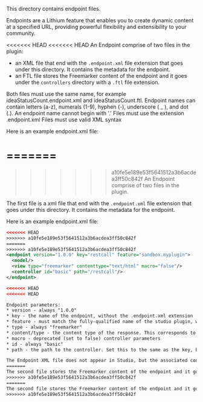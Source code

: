 This directory contains endpoint files.

Endpoints are a Lithium feature that enables you to create dynamic content at a specified URL, providing powerful flexibility and extensibility to your community.

<<<<<<< HEAD
<<<<<<< HEAD
An Endpoint comprise of two files in the plugin:
* an XML file that end with the `.endpoint.xml` file extension that goes under this directory. It contains the
metadata for the endpoint.
* an FTL file stores the Freemarker content of the endpoint and it goes under the `controllers` directory with a `.ftl` file extension.

Both files must use the same name, for example ideaStatusCount.endpoint.xml and ideaStatusCount.ftl.
Endpoint names can contain letters (a-z), numerals (1-9), hyphen (-), underscore ( _ ), and dot (.). An endpoint name cannot begin with '.'
Files must use the extension .endpoint.xml 
Files must use valid XML syntax

Here is an example endpoint.xml file:


=======
=======
>>>>>>> a10fe5e189e53f5641512a3b6acdea3ff50c842f
An Endpoint comprise of two files in the plugin.

The first file is a xml file that end with the `.endpoint.xml` file extension that goes under this directory. It contains the
metadata for the endpoint.

Here is an example endpoint.xml file:

```xml
<<<<<<< HEAD
>>>>>>> a10fe5e189e53f5641512a3b6acdea3ff50c842f
=======
>>>>>>> a10fe5e189e53f5641512a3b6acdea3ff50c842f
<endpoint version="1.0.0" key="restcall" feature="sandbox.myplugin">
  <model/>
  <view type="freemarker" contenttype="text/html" macro="false"/>
  <controller id="basic" path="/restcall"/>
</endpoint>

<<<<<<< HEAD
<<<<<<< HEAD

Endpoint parameters:
* version - always "1.0.0"
* key - the name of the endpoint, without the .endpoint.xml extension
* feature - must match the fully-qualified name of the studio plugin, without the phase view parameters
* type - always "freemarker"
* content/type - the content type of the response. This corresponds to the types listed in the View Content Type drop down in Studio > Endpoints.
* macro - deprecated (set to false) controller parameters
* id - always "basic"
* path - the path to the controller. Set this to the same as the key, but with a leading forward-slash, such as /ideaStatusCount

The Endpoint XML file does not appear in Studio, but the associated controller file appears in Studio > Endpoints. 
=======
The second file stores the Freemarker content of the endpoint and it goes under the `controllers` directory with a `.ftl` file extension.
>>>>>>> a10fe5e189e53f5641512a3b6acdea3ff50c842f
=======
The second file stores the Freemarker content of the endpoint and it goes under the `controllers` directory with a `.ftl` file extension.
>>>>>>> a10fe5e189e53f5641512a3b6acdea3ff50c842f

